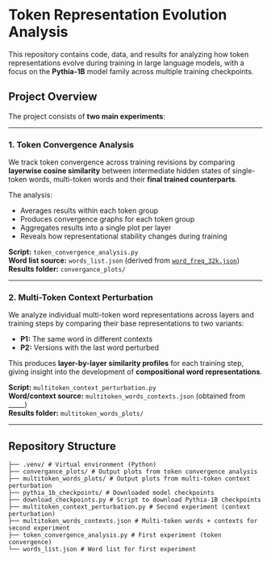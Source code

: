 # Token Representation Evolution Analysis

This repository contains code, data, and results for analyzing how token representations evolve during training in large language models, with a focus on the **Pythia-1B** model family across multiple training checkpoints.

## Project Overview

The project consists of **two main experiments**:

---

### 1. Token Convergence Analysis
We track token convergence across training revisions by comparing **layerwise cosine similarity** between intermediate hidden states of single-token words, multi-token words and their **final trained counterparts**.

The analysis:
- Averages results within each token group
- Produces convergence graphs for each token group
- Aggregates results into a single plot per layer
- Reveals how representational stability changes during training

**Script:** `token_convergence_analysis.py`  
**Word list source:** `words_list.json` (derived from [`word_freq_32k.json`](https://github.com/BilboBlockins/word-frequency-list-json/tree/master))  
**Results folder:** `convergance_plots/`

---

### 2. Multi-Token Context Perturbation
We analyze individual multi-token word representations across layers and training steps by comparing their base representations to two variants:
- **P1:** The same word in different contexts
- **P2:** Versions with the last word perturbed

This produces **layer-by-layer similarity profiles** for each training step, giving insight into the development of **compositional word representations**.

**Script:** `multitoken_context_perturbation.py`  
**Word/context source:** `multitoken_words_contexts.json` (obtained from _____)  
**Results folder:** `multitoken_words_plots/`

---

## Repository Structure
```
├── .venv/ # Virtual environment (Python)
├── convergance_plots/ # Output plots from token convergence analysis
├── multitoken_words_plots/ # Output plots from multi-token context perturbation
├── pythia_1b_checkpoints/ # Downloaded model checkpoints
├── download_checkpoints.py # Script to download Pythia-1B checkpoints
├── multitoken_context_perturbation.py # Second experiment (context perturbation)
├── multitoken_words_contexts.json # Multi-token words + contexts for second experiment
├── token_convergence_analysis.py # First experiment (token convergence)
└── words_list.json # Word list for first experiment
```
